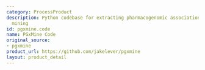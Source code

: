 ```yaml
---
category: ProcessProduct
description: Python codebase for extracting pharmacogenomic associations using text
  mining
id: pgxmine.code
name: PGxMine Code
original_source:
- pgxmine
product_url: https://github.com/jakelever/pgxmine
layout: product_detail
---
```

